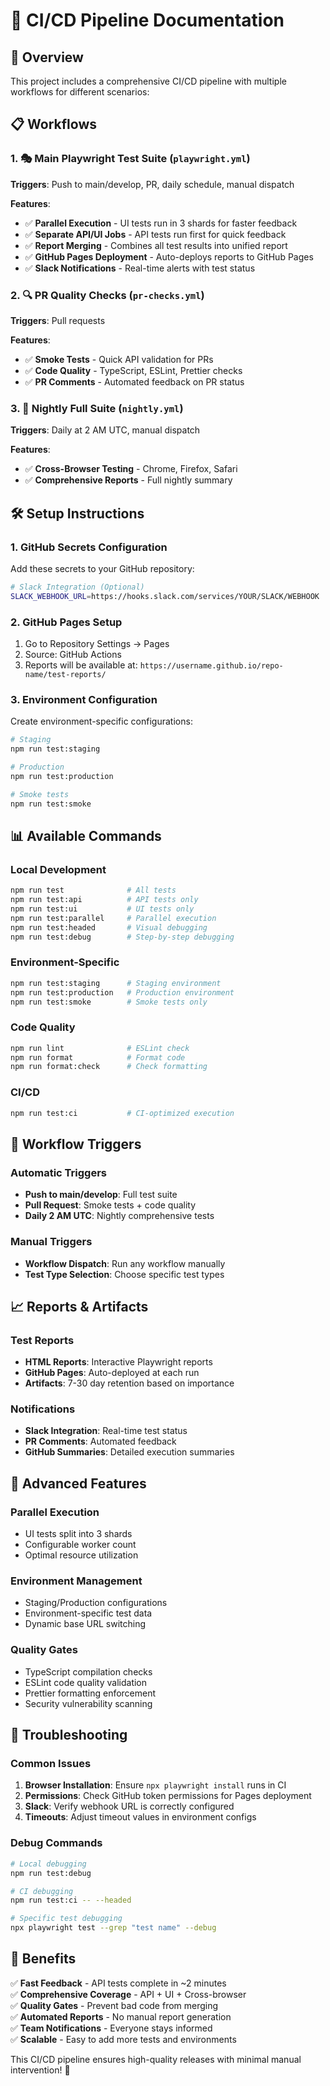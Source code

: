 # 🚀 CI/CD Pipeline Documentation

## 🎯 Overview

This project includes a comprehensive CI/CD pipeline with multiple workflows for different scenarios:

## 📋 Workflows

### 1. 🎭 Main Playwright Test Suite (`playwright.yml`)
**Triggers**: Push to main/develop, PR, daily schedule, manual dispatch

**Features**:
- ✅ **Parallel Execution** - UI tests run in 3 shards for faster feedback
- ✅ **Separate API/UI Jobs** - API tests run first for quick feedback
- ✅ **Report Merging** - Combines all test results into unified report
- ✅ **GitHub Pages Deployment** - Auto-deploys reports to GitHub Pages
- ✅ **Slack Notifications** - Real-time alerts with test status

### 2. 🔍 PR Quality Checks (`pr-checks.yml`)
**Triggers**: Pull requests

**Features**:
- ✅ **Smoke Tests** - Quick API validation for PRs
- ✅ **Code Quality** - TypeScript, ESLint, Prettier checks
- ✅ **PR Comments** - Automated feedback on PR status

### 3. 🌙 Nightly Full Suite (`nightly.yml`)
**Triggers**: Daily at 2 AM UTC, manual dispatch

**Features**:
- ✅ **Cross-Browser Testing** - Chrome, Firefox, Safari
- ✅ **Comprehensive Reports** - Full nightly summary

## 🛠️ Setup Instructions

### 1. GitHub Secrets Configuration
Add these secrets to your GitHub repository:

```bash
# Slack Integration (Optional)
SLACK_WEBHOOK_URL=https://hooks.slack.com/services/YOUR/SLACK/WEBHOOK
```

### 2. GitHub Pages Setup
1. Go to Repository Settings → Pages
2. Source: GitHub Actions
3. Reports will be available at: `https://username.github.io/repo-name/test-reports/`

### 3. Environment Configuration
Create environment-specific configurations:

```bash
# Staging
npm run test:staging

# Production  
npm run test:production

# Smoke tests
npm run test:smoke
```

## 📊 Available Commands

### Local Development
```bash
npm run test              # All tests
npm run test:api          # API tests only
npm run test:ui           # UI tests only
npm run test:parallel     # Parallel execution
npm run test:headed       # Visual debugging
npm run test:debug        # Step-by-step debugging
```

### Environment-Specific
```bash
npm run test:staging      # Staging environment
npm run test:production   # Production environment
npm run test:smoke        # Smoke tests only
```

### Code Quality
```bash
npm run lint              # ESLint check
npm run format            # Format code
npm run format:check      # Check formatting
```

### CI/CD
```bash
npm run test:ci           # CI-optimized execution
```

## 🎯 Workflow Triggers

### Automatic Triggers
- **Push to main/develop**: Full test suite
- **Pull Request**: Smoke tests + code quality
- **Daily 2 AM UTC**: Nightly comprehensive tests

### Manual Triggers
- **Workflow Dispatch**: Run any workflow manually
- **Test Type Selection**: Choose specific test types

## 📈 Reports & Artifacts

### Test Reports
- **HTML Reports**: Interactive Playwright reports
- **GitHub Pages**: Auto-deployed at each run
- **Artifacts**: 7-30 day retention based on importance

### Notifications
- **Slack Integration**: Real-time test status
- **PR Comments**: Automated feedback
- **GitHub Summaries**: Detailed execution summaries

## 🔧 Advanced Features

### Parallel Execution
- UI tests split into 3 shards
- Configurable worker count
- Optimal resource utilization

### Environment Management
- Staging/Production configurations
- Environment-specific test data
- Dynamic base URL switching

### Quality Gates
- TypeScript compilation checks
- ESLint code quality validation
- Prettier formatting enforcement
- Security vulnerability scanning

## 🚨 Troubleshooting

### Common Issues
1. **Browser Installation**: Ensure `npx playwright install` runs in CI
2. **Permissions**: Check GitHub token permissions for Pages deployment
3. **Slack**: Verify webhook URL is correctly configured
4. **Timeouts**: Adjust timeout values in environment configs

### Debug Commands
```bash
# Local debugging
npm run test:debug

# CI debugging
npm run test:ci -- --headed

# Specific test debugging
npx playwright test --grep "test name" --debug
```

## 🎉 Benefits

✅ **Fast Feedback** - API tests complete in ~2 minutes  
✅ **Comprehensive Coverage** - API + UI + Cross-browser  
✅ **Quality Gates** - Prevent bad code from merging  
✅ **Automated Reports** - No manual report generation  
✅ **Team Notifications** - Everyone stays informed  
✅ **Scalable** - Easy to add more tests and environments  

This CI/CD pipeline ensures high-quality releases with minimal manual intervention! 🚀
